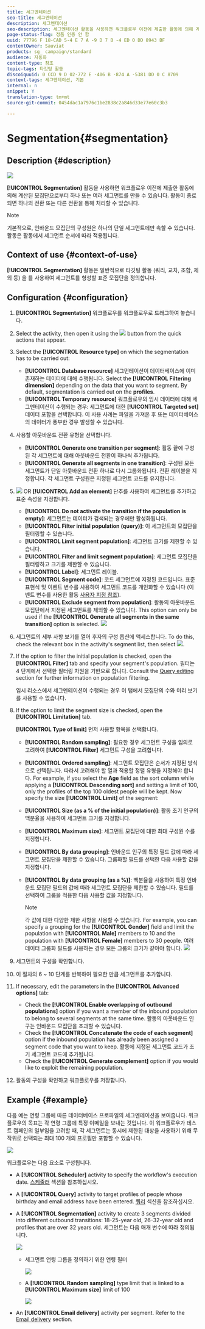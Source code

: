 ```yaml
---
title: 세그멘테이션
seo-title: 세그멘테이션
description: 세그멘테이션
seo-description: 세그멘테이션 활동을 사용하면 워크플로우 이전에 제출한 활동에 의해 계산된 모집단으로부터 하나 또는 여러 세그먼트를 만들 수 있습니다.
page-status-flag: 정품 인증 안 함
uuid: 77796 F 18-CAD 5-4 E 7 A -9 D 7 B -4 ED 0 DD 8943 BF
contentOwner: Sauviat
products: sg_ campaign/standard
audience: 자동화
content-type: 참조
topic-tags: 타깃팅 활동
discoiquuid: 0 CCD 9 D 02-772 E -406 B -874 A -5381 DD 0 C 8709
context-tags: 세그멘테이션, 기본
internal: n
snippet: Y
translation-type: tm+mt
source-git-commit: 0454dac1a7976c1be2838c2a846d33e77e60c3b3

---
```



# Segmentation{#segmentation}

## Description {#description}

![](assets/segmentation.png)

**[!UICONTROL Segmentation]** 활동을 사용하면 워크플로우 이전에 제출한 활동에 의해 계산된 모집단으로부터 하나 또는 여러 세그먼트를 만들 수 있습니다. 활동이 종료되면 하나의 전환 또는 다른 전환을 통해 처리할 수 있습니다.

>[!NOTE]
>
>기본적으로, 인바운드 모집단의 구성원은 하나의 단일 세그먼트에만 속할 수 있습니다. 활동은 활동에서 세그먼트 순서에 따라 적용됩니다.

## Context of use {#context-of-use}

**[!UICONTROL Segmentation]** 활동은 일반적으로 타깃팅 활동 (쿼리, 교차, 조합, 제외 등) 을 를 사용하여 세그먼트를 형성할 표준 모집단을 정의합니다.

## Configuration {#configuration}

1. **[!UICONTROL Segmentation]** 워크플로우를 워크플로우로 드래그하여 놓습니다.
1. Select the activity, then open it using the ![](assets/edit_darkgrey-24px.png) button from the quick actions that appear.
1. Select the **[!UICONTROL Resource type]** on which the segmentation has to be carried out:

   * **[!UICONTROL Database resource]** 세그먼테이션이 데이터베이스에 이미 존재하는 데이터에 대해 수행됩니다. Select the **[!UICONTROL Filtering dimension]** depending on the data that you want to segment. By default, segmentation is carried out on the **profiles**.
   * **[!UICONTROL Temporary resource]** 워크플로우의 임시 데이터에 대해 세그멘테이션이 수행되는 경우: 세그먼트에 대한 **[!UICONTROL Targeted set]** 데이터 포함을 선택합니다. 이 사용 사례는 파일을 가져온 후 또는 데이터베이스의 데이터가 풍부한 경우 발생할 수 있습니다.

1. 사용할 아웃바운드 전환 유형을 선택합니다.

   * **[!UICONTROL Generate one transition per segment]**: 활동 끝에 구성된 각 세그먼트에 대해 아웃바운드 전환이 하나씩 추가됩니다.
   * **[!UICONTROL Generate all segments in one transition]**: 구성된 모든 세그먼트가 단일 아웃바운드 전환 하나로 다시 그룹화됩니다. 전환 레이블을 지정합니다. 각 세그먼트 구성원은 지정된 세그먼트 코드를 유지합니다.

1. ![](assets/add_darkgrey-24px.png) OR **[!UICONTROL Add an element]** 단추를 사용하여 세그먼트를 추가하고 표준 속성을 지정합니다.

   * **[!UICONTROL Do not activate the transition if the population is empty]**: 세그먼트는 데이터가 검색되는 경우에만 활성화됩니다.
   * **[!UICONTROL Filter initial population (query)]**: 이 세그먼트의 모집단을 필터링할 수 있습니다.
   * **[!UICONTROL Limit segment population]**: 세그먼트 크기를 제한할 수 있습니다.
   * **[!UICONTROL Filter and limit segment population]**: 세그먼트 모집단을 필터링하고 크기를 제한할 수 있습니다.
   * **[!UICONTROL Label]**: 세그먼트 레이블.
   * **[!UICONTROL Segment code]**: 코드 세그먼트에 지정된 코드입니다. 표준 표현식 및 이벤트 변수를 사용하여 세그먼트 코드를 개인화할 수 있습니다 (이벤트 변수를 사용한 활동 [사용자 지정 참조](../../automating/using/calling-a-workflow-with-external-parameters.md#customizing-activities-with-events-variables)).
   * **[!UICONTROL Exclude segment from population]**: 활동의 아웃바운드 모집단에서 지정된 세그먼트를 제외할 수 있습니다. This option can only be used if the **[!UICONTROL Generate all segments in the same transition]** option is selected.
   ![](assets/wkf_segment_new_segment.png)

1. 세그먼트의 세부 사항 보기를 열어 후자의 구성 옵션에 액세스합니다. To do this, check the relevant box in the activity's segment list, then select ![](assets/wkf_segment_parameters_24px.png).
1. If the option to filter the initial population is checked, open the **[!UICONTROL Filter]** tab and specify your segment's population. 필터는 4 단계에서 선택한 필터링 차원을 기반으로 합니다. Consult the [Query editing](../../automating/using/editing-queries.md) section for further information on population filtering.

   임시 리소스에서 세그멘테이션이 수행되는 경우 이 탭에서 모집단의 수와 미리 보기를 사용할 수 없습니다.

1. If the option to limit the segment size is checked, open the **[!UICONTROL Limitation]** tab.

   **[!UICONTROL Type of limit]** 먼저 사용할 항목을 선택합니다.

   * **[!UICONTROL Random sampling]**: 필요한 경우 세그먼트 구성을 임의로 고려하여 **[!UICONTROL Filter]** 세그먼트 구성을 고려합니다.
   * **[!UICONTROL Ordered sampling]**: 세그먼트 모집단은 순서가 지정된 방식으로 선택됩니다. 따라서 고려해야 할 열과 적용할 정렬 유형을 지정해야 합니다. For example, if you select the **Age** field as the sort column while applying a **[!UICONTROL Descending sort]** and setting a limit of 100, only the profiles of the top 100 oldest people will be kept.
   Now specify the size **[!UICONTROL Limit]** of the segment:

   * **[!UICONTROL Size (as a % of the initial population)]**: 활동 초기 인구의 백분율을 사용하여 세그먼트 크기를 지정합니다.
   * **[!UICONTROL Maximum size]**: 세그먼트 모집단에 대한 최대 구성원 수를 지정합니다.
   * **[!UICONTROL By data grouping]**: 인바운드 인구의 특정 필드 값에 따라 세그먼트 모집단을 제한할 수 있습니다. 그룹화할 필드를 선택한 다음 사용할 값을 지정합니다.
   * **[!UICONTROL By data grouping (as a %)]**: 백분율을 사용하여 특정 인바운드 모집단 필드의 값에 따라 세그먼트 모집단을 제한할 수 있습니다. 필드를 선택하여 그룹을 적용한 다음 사용할 값을 지정합니다.

      >[!NOTE]
      >
      >각 값에 대한 다양한 제한 사항을 사용할 수 있습니다. For example, you can specify a grouping for the **[!UICONTROL Gender]** field and limit the population with **[!UICONTROL Male]** members to 10 and the population with **[!UICONTROL Female]** members to 30 people. 여러 데이터 그룹화 필드를 사용하는 경우 모든 그룹의 크기가 같아야 합니다.
   ![](assets/wkf_segment_limit_by_grouping.png)

1. 세그먼트의 구성을 확인합니다.
1. 이 절차의 6 ~ 10 단계를 반복하여 필요한 만큼 세그먼트를 추가합니다.
1. If necessary, edit the parameters in the **[!UICONTROL Advanced options]** tab:

   * Check the **[!UICONTROL Enable overlapping of outbound populations]** option if you want a member of the inbound population to belong to several segments at the same time. 활동의 아웃바운드 인구는 인바운드 모집단을 초과할 수 있습니다.
   * Check the **[!UICONTROL Concatenate the code of each segment]** option if the inbound population has already been assigned a segment code that you want to keep. 활동에 지정된 세그먼트 코드가 초기 세그먼트 코드에 추가됩니다.
   * Check the **[!UICONTROL Generate complement]** option if you would like to exploit the remaining population.

1. 활동의 구성을 확인하고 워크플로우를 저장합니다.

## Example {#example}

다음 예는 연령 그룹에 따른 데이터베이스 프로파일의 세그멘테이션을 보여줍니다. 워크플로우의 목표는 각 연령 그룹에 특정 이메일을 보내는 것입니다. 이 워크플로우가 테스트 캠페인의 일부임을 고려할 때, 각 세그먼트는 동시에 제한된 대상을 사용하기 위해 무작위로 선택되는 최대 100 개의 프로필만 포함할 수 있습니다.

![](assets/wkf_segment_example_4.png)

워크플로우는 다음 요소로 구성됩니다.

* A **[!UICONTROL Scheduler]** activity to specify the workflow's execution date. [스케줄러](../../automating/using/scheduler.md) 섹션을 참조하십시오.
* A **[!UICONTROL Query]** activity to target profiles of people whose birthday and email address have been entered. [쿼리](../../automating/using/query.md) 섹션을 참조하십시오.
* A **[!UICONTROL Segmentation]** activity to create 3 segments divided into different outbound transitions: 18-25-year old, 26-32-year old and profiles that are over 32 years old. 세그먼트는 다음 매개 변수에 따라 정의됩니다.

   ![](assets/wkf_segment_example_3.png)

   * 세그먼트 연령 그룹을 정의하기 위한 연령 필터

      ![](assets/wkf_segment_new_segment.png)

   * A **[!UICONTROL Random sampling]** type limit that is linked to a **[!UICONTROL Maximum size]** limit of 100

      ![](assets/wkf_segment_example_1.png)

* An **[!UICONTROL Email delivery]** activity per segment. Refer to the [Email delivery](../../automating/using/email-delivery.md) section.


